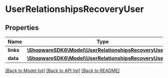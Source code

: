 # UserRelationshipsRecoveryUser

## Properties
Name | Type | Description | Notes
------------ | ------------- | ------------- | -------------
**links** | [**\ShopwareSDK6\Model\UserRelationshipsRecoveryUserLinks**](UserRelationshipsRecoveryUserLinks.md) |  | [optional] 
**data** | [**\ShopwareSDK6\Model\UserRelationshipsRecoveryUserData**](UserRelationshipsRecoveryUserData.md) |  | [optional] 

[[Back to Model list]](../../README.md#documentation-for-models) [[Back to API list]](../../README.md#documentation-for-api-endpoints) [[Back to README]](../../README.md)


